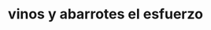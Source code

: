 ---
title: "vinos y abarrotes el esfuerzo"
url: /zitacuaro/vinos-y-abarrotes-el-esfuerzo/
shop: vino
---